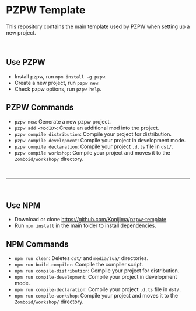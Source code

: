 # PZPW Template
This repository contains the main template used by PZPW when setting up a new project.

<br>

## Use PZPW
- Install pzpw, run `npm install -g pzpw`.
- Create a new project, run `pzpw new`.
- Check pzpw options, run `pzpw help`.

## PZPW Commands
- `pzpw new`: Generate a new pzpw project.
- `pzpw add <ModID>`: Create an additional mod into the project.
- `pzpw compile distribution`: Compile your project for distribution.
- `pzpw compile development`: Compile your project in development mode.
- `pzpw compile declaration`: Compile your project `.d.ts` file in `dst/`.
- `pzpw compile workshop`: Compile your project and moves it to the `Zomboid/workshop/` directory.

<br>

----

<br>

## Use NPM
- Download or clone https://github.com/Konijima/pzpw-template
- Run `npm install` in the main folder to install dependencies.

## NPM Commands
- `npm run clean`: Deletes `dst/` and `media/lua/` directories.
- `npm run build-compiler`: Compile the compiler script.
- `npm run compile-distribution`: Compile your project for distribution.
- `npm run compile-development`: Compile your project in development mode.
- `npm run compile-declaration`: Compile your project `.d.ts` file in `dst/`.
- `npm run compile-workshop`: Compile your project and moves it to the `Zomboid/workshop/` directory.
